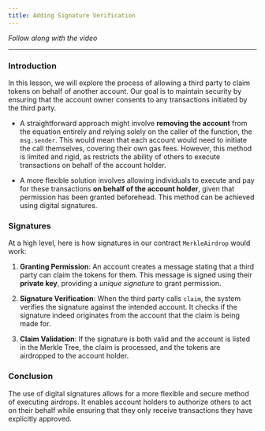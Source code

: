 ```yaml
---
title: Adding Signature Verification
---
```


_Follow along with the video_

---

### Introduction

In this lesson, we will explore the process of allowing a third party to claim tokens on behalf of another account. Our goal is to maintain security by ensuring that the account owner consents to any transactions initiated by the third party.

- A straightforward approach might involve **removing the account** from the equation entirely and relying solely on the caller of the function, the `msg.sender`. This would mean that each account would need to initiate the call themselves, covering their own gas fees. However, this method is limited and rigid, as restricts the ability of others to execute transactions on behalf of the account holder.

- A more flexible solution involves allowing individuals to execute and pay for these transactions **on behalf of the account holder**, given that permission has been granted beforehead. This method can be achieved using digital signatures.

### Signatures

At a high level, here is how signatures in our contract `MerkleAirdrop` would work:

1. **Granting Permission**: An account creates a message stating that a third party can claim the tokens for them. This message is signed using their **private key**, providing a _unique signature_ to grant permission.

2. **Signature Verification**: When the third party calls `claim`, the system verifies the signature against the intended account. It checks if the signature indeed originates from the account that the claim is being made for.

3. **Claim Validation**: If the signature is both valid and the account is listed in the Merkle Tree, the claim is processed, and the tokens are airdropped to the account holder.

### Conclusion

The use of digital signatures allows for a more flexible and secure method of executing airdrops. It enables account holders to authorize others to act on their behalf while ensuring that they only receive transactions they have explicitly approved.
